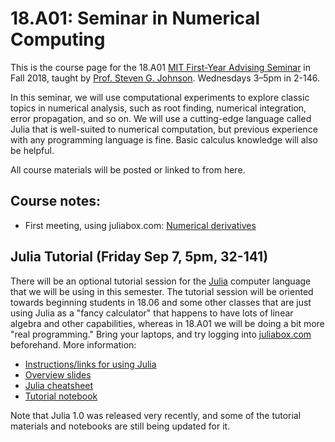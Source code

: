 # 18.A01: Seminar in Numerical Computing

This is the course page for the 18.A01 [MIT First-Year Advising Seminar](http://catalog.mit.edu/mit/undergraduate-education/academic-research-options/freshman-advising-seminars/) in Fall 2018, taught by [Prof. Steven G. Johnson](http://math.mit.edu/~stevenj/).  Wednesdays 3–5pm in 2-146.

In this seminar, we will use computational experiments to explore classic topics in numerical analysis, such as root finding, numerical integration, error propagation, and so on. We will use a cutting-edge language called Julia that is well-suited to numerical computation, but previous experience with any programming language is fine. Basic calculus knowledge will also be helpful.

All course materials will be posted or linked to from here.

## Course notes:

* First meeting, using juliabox.com: [Numerical derivatives](http://nbviewer.jupyter.org/github/stevengj/18a01/blob/master/Numerical%20derivatives.ipynb)

## Julia Tutorial (Friday Sep 7, 5pm, 32-141)

There will be an optional tutorial session for the [Julia](http://julialang.org/) computer language that we will be using in this
semester.  The tutorial session will be oriented towards beginning students in 18.06 and some other classes that are just using Julia as a "fancy calculator" that happens to have lots of linear algebra and other capabilities, whereas in 18.A01 we will be doing a bit more "real programming."  Bring your laptops, and try logging into [juliabox.com](https://juliabox.com) beforehand.  More information:

* [Instructions/links for using Julia](https://github.com/stevengj/julia-mit/)
* [Overview slides](https://github.com/stevengj/1806/blob/master/julia/Julia-intro.pdf)
* [Julia cheatsheet](https://github.com/stevengj/1806/blob/master/julia/Julia-cheatsheet.pdf)
* [Tutorial notebook](http://nbviewer.jupyter.org/github/stevengj/1806/blob/master/julia/tutorial.ipynb)

Note that Julia 1.0 was released very recently, and some of the tutorial materials and notebooks are still being updated for it.